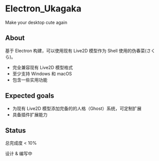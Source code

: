 # Electron_Ukagaka
Make your desktop cute again

## About
基于 Electron 构建，可以使用现有 Live2D 模型作为 Shell 使用的伪春菜(さくら)。
* 完全兼容现有 Live2D 模型格式
* 至少支持 Windows 和 macOS
* 包含一些实用功能

## Expected goals
* 为现有 Live2D 模型添加完备的的人格（Ghost）系统，可定制扩展
* 具备插件扩展能力

## Status
总完成度 < 10%

设计 & 编写中